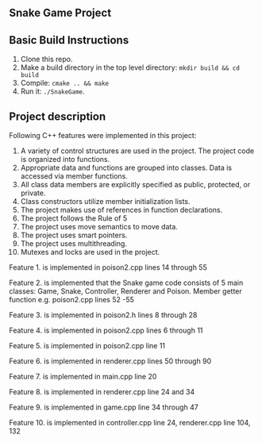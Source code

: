 ## Snake Game Project



## Basic Build Instructions

1. Clone this repo.
2. Make a build directory in the top level directory: `mkdir build && cd build`
3. Compile: `cmake .. && make`
4. Run it: `./SnakeGame`.

## Project description

Following C++ features were implemented in this project:

1. A variety of control structures are used in the project. The project code is organized into functions.
3. Appropriate data and functions are grouped into classes. Data is accessed via member functions.
5. All class data members are explicitly specified as public, protected, or private.
7. Class constructors utilize member initialization lists.
9. The project makes use of references in function declarations.
11. The project follows the Rule of 5
13. The project uses move semantics to move data.
15. The project uses smart pointers. 
17. The project uses multithreading.
19. Mutexes and locks are used in the project.



Feature 1. is implemented in poison2.cpp lines 14 through 55

Feature 2. is implemented that the Snake game code consists of 5 main classes: Game, Snake, Controller, Renderer and Poison.
           Member getter function e.g. poison2.cpp lines 52 -55

Feature 3. is implemented in poison2.h lines 8 through 28

Feature 4. is implemented in poison2.cpp lines 6 through 11

Feature 5. is implemented in poison2.cpp line 11

Feature 6. is implemented in renderer.cpp lines 50 through 90

Feature 7. is implemented in main.cpp line 20

Feature 8. is implemented in renderer.cpp line 24 and 34

Feature 9. is implemented in game.cpp line 34 through 47

Feature 10. is implemented in controller.cpp line 24, renderer.cpp line 104, 132








